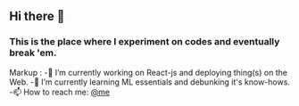 ## Hi there 👋 
### This is the place where I experiment on codes and eventually break 'em. 

 Markup : -🔭 I’m currently working on React-js and deploying thing(s) on the Web.
          -🌱 I’m currently learning ML essentials and debunking it's know-hows.
          -📫 How to reach me: <a href="mailto:yash.bhanushali@sakec.ac.in">@me</a>

<!--
**yash11213018/yash11213018** is a ✨ _special_ ✨ repository because its `README.md` (this file) appears on your GitHub profile.

Here are some ideas to get you started:

- 🔭 I’m currently working on ...
- 🌱 I’m currently learning ...
- 👯 I’m looking to collaborate on ...
- 🤔 I’m looking for help with ...
- 💬 Ask me about ...
- 📫 How to reach me: ...
- 😄 Pronouns: ...
- ⚡ Fun fact: ...
-->
